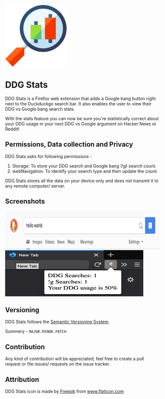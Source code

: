 <img src="https://raw.githubusercontent.com/krtkush/DDGStats/f76c682dbef5a3029e6d464920e1b4099e0e4ae3/icons/icon_main.svg" height="200" width="200"/> 

# DDG Stats

DDG Stats is a Firefox web extension that adds a Google bang button right next to the Duckduckgo search bar. It also enables the user to view their DDG vs Google bang search stats.

With the stats feature you can now be sure you're statistically correct about your DDG usage in your next DDG vs Google argument on Hacker News or Reddit!

## Permissions, Data collection and Privacy

DDG Stats asks for following permissions - 

1. Storage: To store your DDG search and Google bang (!g) search count.
2. webNavigation: To identify your search type and then update the count.

DDG Stats stores all the data on your device only and does not transmit it to any remote computer/ server.

## Screenshots

<img src="https://raw.githubusercontent.com/krtkush/DDGStats/master/screenshots/Screenshot%202020-06-23%20at%2012.30.59%20PM.png" width="1000" height="125" />

<img src="https://raw.githubusercontent.com/krtkush/DDGStats/master/screenshots/Screenshot%202020-06-23%20at%2012.32.48%20PM.png" width="450" height="150" />

## Versioning

DDG Stats follows the [Semantic Versioning System](http://semver.org/).

Summery - `MAJOR.MINOR.PATCH`

## Contribution

Any kind of contribution will be appreciated; feel free to create a pull request or file issues/ requests on the issue tracker.

## Attribution

DDG Stats icon is made by <a href="https://www.flaticon.com/authors/freepik" title="Freepik">Freepik</a> from <a href="https://www.flaticon.com/" title="Flaticon"> www.flaticon.com</a>